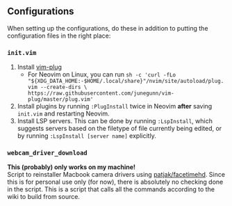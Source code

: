 ## Configurations

When  setting up the configurations, do these in addition to putting the configuration files in the right place:

### `init.vim`

1. Install [vim-plug](https://github.com/junegunn/vim-plug)
    - For Neovim on Linux, you can run
    ```sh -c 'curl -fLo "${XDG_DATA_HOME:-$HOME/.local/share}"/nvim/site/autoload/plug.vim --create-dirs \ https://raw.githubusercontent.com/junegunn/vim-plug/master/plug.vim'```
2. Install plugins by running `:PlugInstall` twice in Neovim **after** saving `init.vim` and restarting Neovim.
3. Install LSP servers. This can be done by running `:LspInstall`, which suggests servers based on the filetype of file currently being edited, or by running `:LspInstall [server name]` explicitly.

### `webcam_driver_download`

**This (probably) only works on my machine!**  
Script to reinstaller Macbook camera drivers using [patjak/facetimehd](https://github.com/patjak/facetimehd). Since this is for personal use only (for now), there is absolutely no checking done in the script. This is a script that calls all the commands according to the wiki to build from source.
